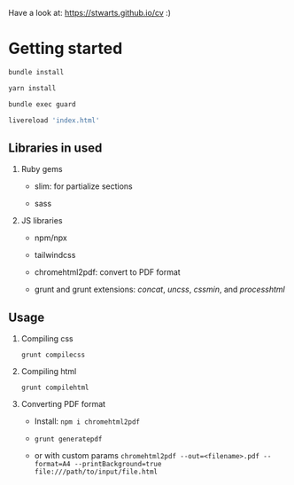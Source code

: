 Have a look at: https://stwarts.github.io/cv  :)

# Getting started

```bash
bundle install

yarn install

bundle exec guard

livereload 'index.html'
```

## Libraries in used

1. Ruby gems

    + slim: for partialize sections

    + sass

2. JS libraries

    + npm/npx

    + tailwindcss

    + chromehtml2pdf: convert to PDF format

    + grunt and grunt extensions: *concat*, *uncss*, *cssmin*, and *processhtml*

## Usage

1. Compiling css

    `grunt compilecss`

2. Compiling html

    `grunt compilehtml`

2. Converting PDF format
    + Install: `npm i chromehtml2pdf`

    + `grunt generatepdf`

    + or with custom params `chromehtml2pdf --out=<filename>.pdf --format=A4 --printBackground=true file:///path/to/input/file.html`
